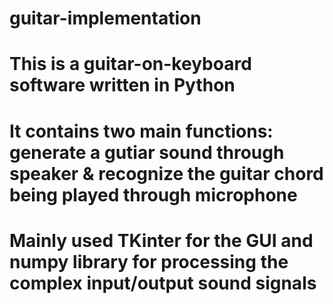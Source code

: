 # guitar-implementation

# This is a guitar-on-keyboard software written in Python
# It contains two main functions: generate a gutiar sound through speaker & recognize the guitar chord being played through microphone
# Mainly used TKinter for the GUI and numpy library for processing the complex input/output sound signals
